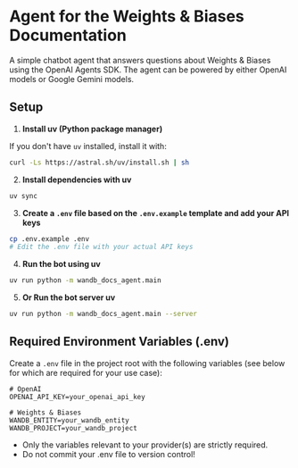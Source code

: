 # Agent for the Weights & Biases Documentation 

A simple chatbot agent that answers questions about Weights & Biases using the OpenAI Agents SDK. The agent can be powered by either OpenAI models or Google Gemini models.

## Setup

1. **Install uv (Python package manager)**

If you don't have `uv` installed, install it with:

```bash
curl -Ls https://astral.sh/uv/install.sh | sh
```

2. **Install dependencies with uv**

```bash
uv sync
```

3. **Create a `.env` file based on the `.env.example` template and add your API keys**

```bash
cp .env.example .env
# Edit the .env file with your actual API keys
```

4. **Run the bot using uv**

```bash
uv run python -m wandb_docs_agent.main
```

5. **Or Run the bot server uv**

```bash
uv run python -m wandb_docs_agent.main --server
```

## Required Environment Variables (.env)

Create a `.env` file in the project root with the following variables (see below for which are required for your use case):

```
# OpenAI
OPENAI_API_KEY=your_openai_api_key

# Weights & Biases
WANDB_ENTITY=your_wandb_entity
WANDB_PROJECT=your_wandb_project
```

- Only the variables relevant to your provider(s) are strictly required.
- Do not commit your .env file to version control!
